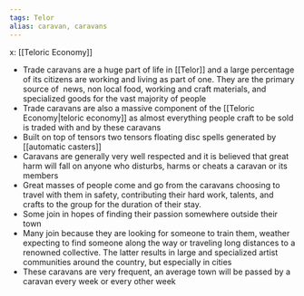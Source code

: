 ```yaml
---
tags: Telor
alias: caravan, caravans
---
```

x: [[Teloric Economy]]

-  Trade caravans are a huge part of life in [[Telor]] and a large percentage of its citizens are working and living as part of one. They are the primary source of  news, non local food, working and craft materials, and specialized goods for the vast majority of people
-  Trade caravans are also a massive component of the [[Teloric Economy|teloric economy]] as almost everything people craft to be sold is traded with and by these caravans
- Built on top of tensors two tensors floating disc spells generated by [[automatic casters]]
-   Caravans are generally very well respected and it is believed that great harm will fall on anyone who disturbs, harms or cheats a caravan or its members
- Great masses of people come and go from the caravans choosing to travel with them in safety, contributing their hard work, talents, and crafts to the group for the duration of their stay.
- Some join in hopes of finding their passion somewhere outside their town
- Many join because they are looking for someone to train them, weather expecting to find someone along the way or traveling long distances to a renowned collective. The latter results in large and specialized artist communities around the country, but especially in cities
- These caravans are very frequent, an average town will be passed by a caravan every week or every other week